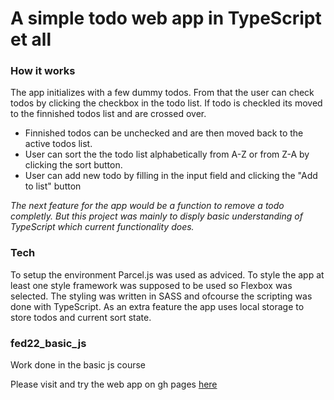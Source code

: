 # A simple todo web app in TypeScript et all
### How it works
The app initializes with a few dummy todos. From that the user can check todos by clicking the checkbox in the todo list. If todo is checkled its moved to the finnished todos list and are crossed over.
* Finnished todos can be unchecked and are then moved back to the active todos list.
* User can sort the the todo list alphabetically from A-Z or from Z-A by clicking the sort button.
* User can add new todo by filling in the input field and clicking the "Add to list" button

*The next feature for the app would be a function to remove a todo completly. But this project was mainly to disply basic understanding of TypeScript which current functionality does.*


### Tech
To setup the environment Parcel.js was used as adviced. To style the app at least one style framework was supposed to be used so Flexbox was selected. The styling was written in SASS and ofcourse the scripting was done with TypeScript. As an extra feature the app uses local storage to store todos and current sort state.
### fed22_basic_js
Work done in the basic js course

Please visit and try the web app on gh pages [here](https://etrigo.github.io/fed22_03-basic-js_ts-todo/)

